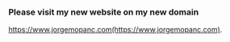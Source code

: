### Please visit my new website on my new domain
https://www.jorgemopanc.com(https://www.jorgemopanc.com).
